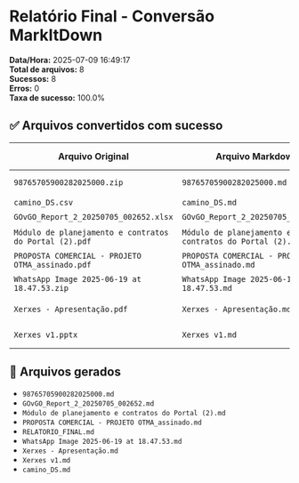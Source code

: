 # Relatório Final - Conversão MarkItDown

**Data/Hora:** 2025-07-09 16:49:17  
**Total de arquivos:** 8  
**Sucessos:** 8  
**Erros:** 0  
**Taxa de sucesso:** 100.0%  

## ✅ Arquivos convertidos com sucesso

| Arquivo Original | Arquivo Markdown | Tamanho Original | Tamanho MD | Compressão |
|------------------|------------------|------------------|------------|------------|
| `98765705900282025000.zip` | `98765705900282025000.md` | 1,609,518 B | 210,985 B | 13.1% |
| `camino_DS.csv` | `camino_DS.md` | 7,678 B | 3,756 B | 48.9% |
| `GOvGO_Report_2_20250705_002652.xlsx` | `GOvGO_Report_2_20250705_002652.md` | 7,665 B | 7,545 B | 98.4% |
| `Módulo de planejamento e contratos do Portal (2).pdf` | `Módulo de planejamento e contratos do Portal (2).md` | 5,310,202 B | 12,126 B | 0.2% |
| `PROPOSTA COMERCIAL - PROJETO OTMA_assinado.pdf` | `PROPOSTA COMERCIAL - PROJETO OTMA_assinado.md` | 274,809 B | 13,732 B | 5.0% |
| `WhatsApp Image 2025-06-19 at 18.47.53.zip` | `WhatsApp Image 2025-06-19 at 18.47.53.md` | 1,410,814 B | 5,420 B | 0.4% |
| `Xerxes - Apresentação.pdf` | `Xerxes - Apresentação.md` | 12,512,701 B | 4,979 B | 0.0% |
| `Xerxes v1.pptx` | `Xerxes v1.md` | 1,886,145 B | 4,485 B | 0.2% |

## 📁 Arquivos gerados

- `98765705900282025000.md`
- `GOvGO_Report_2_20250705_002652.md`
- `Módulo de planejamento e contratos do Portal (2).md`
- `PROPOSTA COMERCIAL - PROJETO OTMA_assinado.md`
- `RELATORIO_FINAL.md`
- `WhatsApp Image 2025-06-19 at 18.47.53.md`
- `Xerxes - Apresentação.md`
- `Xerxes v1.md`
- `camino_DS.md`
